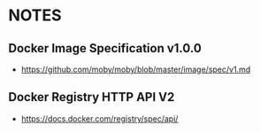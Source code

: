 NOTES
=====

Docker Image Specification v1.0.0
--------------------------------

 - https://github.com/moby/moby/blob/master/image/spec/v1.md

Docker Registry HTTP API V2
---------------------------

 - https://docs.docker.com/registry/spec/api/

